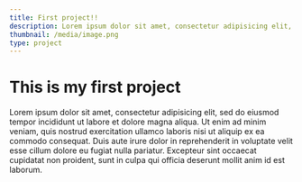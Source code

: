 ```yaml
---
title: First project!!
description: Lorem ipsum dolor sit amet, consectetur adipisicing elit, sed do eiusmod tempor incididunt ut labore et dolore magna aliqua.
thumbnail: /media/image.png
type: project
---
```


# This is my first project

Lorem ipsum dolor sit amet, consectetur adipisicing elit, sed do eiusmod tempor incididunt ut labore et dolore magna aliqua. Ut enim ad minim veniam, quis nostrud exercitation ullamco laboris nisi ut aliquip ex ea commodo consequat. Duis aute irure dolor in reprehenderit in voluptate velit esse cillum dolore eu fugiat nulla pariatur. Excepteur sint occaecat cupidatat non proident, sunt in culpa qui officia deserunt mollit anim id est laborum.
